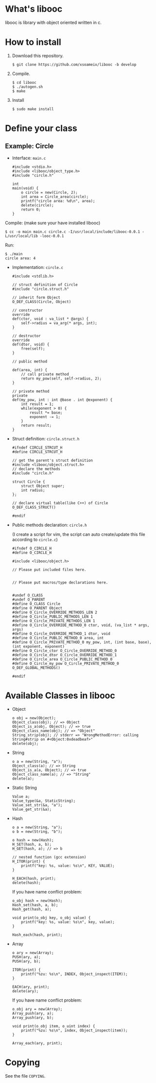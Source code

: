 #   What's libooc

libooc is library with object oriented written in c.

#   How to install

1.  Download this repository.

        $ git clone https://github.com/xsoameix/libooc -b develop

2.  Compile.

        $ cd libooc
        $ ./autogen.sh
        $ make

3.  Install

        $ sudo make install

#   Define your class

##  Example: Circle

*   Interface: `main.c`

        #include <stdio.h>
        #include <libooc/object_type.h>
        #include "circle.h"
        
        int
        main(void) {
            o circle = new(Circle, 2);
            int area = Circle_area(circle);
            printf("circle area: %d\n", area);
            delete(circle);
            return 0;
        }

Compile:
(make sure your have installed libooc)

    $ cc -o main main.c circle.c -I/usr/local/include/libooc-0.0.1 -L/usr/local/lib -looc-0.0.1

Run:

    $ ./main
    circle area: 4

*   Implementation: `circle.c`

        #include <stdlib.h>
        
        // struct definition of Circle
        #include "circle.struct.h"
        
        // inherit form Object
        O_DEF_CLASS(Circle, Object)
        
        // constructor
        override
        def(ctor, void : va_list * @args) {
            self->radius = va_arg(* args, int);
        }
        
        // destructor
        override
        def(dtor, void) {
            free(self);
        }
        
        // public method
        
        def(area, int) {
            // call private method
            return my_pow(self, self->radius, 2);
        }
        
        // private method
        private
        def(my_pow, int : int @base . int @exponent) {
            int result = 1;
            while(exponent > 0) {
                result *= base;
                exponent -= 1;
            }
            return result;
        }

*   Struct definition: `circle.struct.h`

        #ifndef CIRCLE_STRCUT_H
        #define CIRCLE_STRCUT_H
        
        // get the parent's struct definition
        #include <libooc/object.struct.h>
        // declare the methods
        #include "circle.h"
        
        struct Circle {
            struct Object super;
            int radius;
        };
        
        // declare virtual table(like C++) of Circle
        O_DEF_CLASS_STRUCT()
        
        #endif

*   Public methods declaration: `circle.h`

    (I create a script for vim, the script can auto create/update this file according to `circle.c`)

        #ifndef O_CIRCLE_H
        #define O_CIRCLE_H
        
        #include <libooc/object.h>
        
        // Please put included files here.
        
        
        // Please put macros/type declarations here.
        
        
        #undef O_CLASS
        #undef O_PARENT
        #define O_CLASS Circle
        #define O_PARENT Object
        #define O_Circle_OVERRIDE_METHODS_LEN 2
        #define O_Circle_PUBLIC_METHODS_LEN 1
        #define O_Circle_PRIVATE_METHODS_LEN 1
        #define O_Circle_OVERRIDE_METHOD_0 ctor, void, (va_list * args, args)
        #define O_Circle_OVERRIDE_METHOD_1 dtor, void
        #define O_Circle_PUBLIC_METHOD_0 area, int
        #define O_Circle_PRIVATE_METHOD_0 my_pow, int, (int base, base), (int exponent, exponent)
        #define O_Circle_ctor O_Circle_OVERRIDE_METHOD_0
        #define O_Circle_dtor O_Circle_OVERRIDE_METHOD_1
        #define O_Circle_area O_Circle_PUBLIC_METHOD_0
        #define O_Circle_my_pow O_Circle_PRIVATE_METHOD_0
        O_DEF_GLOBAL_METHODS()
        
        #endif

#   Available Classes in libooc

*   Object

        o obj = new(Object);
        Object_class(obj); // => Object
        Object_is_a(obj, Object); // => true
        Object_class_name(obj); // => "Object"
        String_strip(obj); // stderr => "WrongMethodError: calling String#strip on #<Object:0xdeadbeaf>"
        delete(obj);

*   String

        o a = new(String, "a");
        Object_class(a); // => String
        Object_is_a(a, Object); // => true
        Object_class_name(a); // => "String"
        delete(a);

*   Static String

        Value a;
        Value_type(&a, StaticString);
        Value_set_str(&a, "a");
        Value_get_str(&a);

*   Hash

        o a = new(String, "a");
        o b = new(String, "b");

        o hash = new(Hash);
        H_SET(hash, a, b);
        H_GET(hash, a); // => b

        // nested function (gcc extension)
        H_ITOR(print) {
            printf("key: %s, value: %s\n", KEY, VALUE);
        }

        H_EACH(hash, print);
        delete(hash);

    If you have name conflict problem:

        o_obj hash = new(Hash);
        Hash_set(hash, a, b);
        Hash_get(hash, a);

        void print(o_obj key, o_obj value) {
            printf("key: %s, value: %s\n", key, value);
        }

        Hash_each(hash, print);

*   Array

        o ary = new(Array);
        PUSH(ary, a);
        PUSH(ary, b);

        ITOR(print) {
            printf("%zu: %s\n", INDEX, Object_inspect(ITEM));
        }

        EACH(ary, print);
        delete(ary);

    If you have name conflict problem:

        o_obj ary = new(Array);
        Array_push(ary, a);
        Array_push(ary, b);

        void print(o_obj item, o_uint index) {
            printf("%zu: %s\n", index, Object_inspect(item));
        }

        Array_each(ary, print);

#   Copying

See the file `COPYING`.
